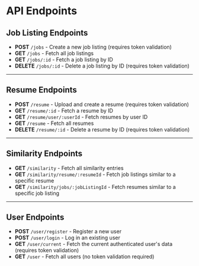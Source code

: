 # API Endpoints

## Job Listing Endpoints
- **POST** `/jobs` - Create a new job listing (requires token validation)
- **GET** `/jobs` - Fetch all job listings
- **GET** `/jobs/:id` - Fetch a job listing by ID
- **DELETE** `/jobs/:id` - Delete a job listing by ID (requires token validation)

---

## Resume Endpoints
- **POST** `/resume` - Upload and create a resume (requires token validation)
- **GET** `/resume/:id` - Fetch a resume by ID
- **GET** `/resume/user/:userId` - Fetch resumes by user ID
- **GET** `/resume` - Fetch all resumes
- **DELETE** `/resume/:id` - Delete a resume by ID (requires token validation)

---

## Similarity Endpoints
- **GET** `/similarity` - Fetch all similarity entries
- **GET** `/similarity/resume/:resumeId` - Fetch job listings similar to a specific resume
- **GET** `/similarity/jobs/:jobListingId` - Fetch resumes similar to a specific job listing

---

## User Endpoints
- **POST** `/user/register` - Register a new user
- **POST** `/user/login` - Log in an existing user
- **GET** `/user/current` - Fetch the current authenticated user's data (requires token validation)
- **GET** `/user` - Fetch all users (no token validation required)

